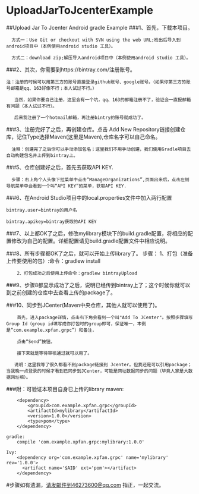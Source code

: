 # UploadJarToJcenterExample
##Upload Jar To Jcenter Android gradle Example
###1、首先，下载本项目。

      方式一：Use Git or checkout with SVN using the web URL;检出后导入到android项目中（本例使用android studio 工具）。

      方式二：download zip;解压导入android项目中（本例使用android studio 工具）。

###2、其次，你需要到https://bintray.com/注册账号。

	注：注册的时候可以用第三方的账号直接登录github账号、google账号。（如果你第三方的账号邮箱是qq、163好像不行；本人试过不行。）

       当然，如果你要自己注册，这里会有一个坑，qq、163的邮箱注册不了，验证会一直报邮箱有问题（本人试过不行）。

       后来我注册了一个hotmail邮箱，再注册bintry的账号就成功了。

###3、注册完好了之后，再创建仓库。点击 Add New Repository链接创建仓库，记住Type选择Maven(这里是Maven),仓库名字可以自己命名。

      注释：创建完了之后你可以手动添加包名；这里我们不用手动创建，我们使用Gradle项目去自动构建包名并上传到bintray上。

###5、仓库创建好之后，首先去获取API KEY.

      步骤：右上角个人头像下拉菜单中点击“ManageOrganizations”,页面出来后，点击左侧导航菜单中会看到一个叫“API KEY”的菜单，获取API KEY.

###6、在Android Studio项目中的local.properties文件中加入两行配置

	bintray.user=bintray的用户名

	bintray.apikey=bintray获取的API KEY

###7、以上都OK了之后，修改mylibrary模块下的build.gradle配置，将相应的配置修改为自己的配置。详细配置请见build.gradle配置文件中相应说明。

###8、所有步骤都OK了之后，就可以开始上传library了。
	步骤：
		1、打包（准备上传要使用的包）:命令：gradlew install

		2、打包成功之后使用上传命令：gradlew bintrayUpload

###9、步骤8都显示成功了之后，说明已经传到bintray上了；这个时候你就可以到之前创建的仓库中去查看上传的package了。

###10、同步到JCenter(Maven中央仓库，其他人就可以使用了)。

        首先，进入package详情，点击右下角会看到一个叫"Add To JCenter"。按照步骤填写Group Id（group id填写成你打包时的group即可，保证唯一，本例是“com.example.xpfan.grpc”）和备注，

        点击“Send”按钮。

        接下来就是等待审核通过就可以用了。

       说明：这里我等了很久都看不到package链接到 Jcenter。但我还是可以引用package；当我晚一点登录的时候才看到已同步到JCenter，可能是网址数据同步的问题（毕竟人家是大数据网址嘛）。

###附：可验证本项目自身已上传的library
	maven:

		<dependency>
	  		<groupId>com.example.xpfan.grpc</groupId>
	  		<artifactId>mylibrary</artifactId>
	  		<version>1.0.0</version>
	  		<type>pom</type>
		</dependency>

	gradle:
		compile 'com.example.xpfan.grpc:mylibrary:1.0.0'

	Ivy:
		<dependency org='com.example.xpfan.grpc' name='mylibrary' rev='1.0.0'>
		  <artifact name='$AID' ext='pom'></artifact>
		</dependency>

#步骤如有遗漏，请发邮件到46273600@qq.com 指正，一起交流。